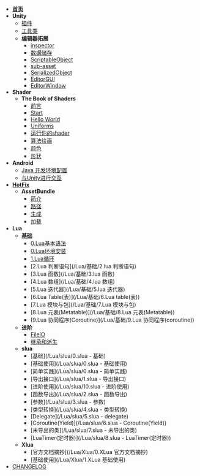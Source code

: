 * [**首页**](/README)
* **Unity**
    * [插件](/UnityNotes/Plugins)
    * [工具类](/UnityNotes/GameTool)
    * **编辑器拓展**
        * [inspector](/UnityNotes/EditorExpand/编辑器拓展_1.0_inspector)
        * [数据储存](/UnityNotes/EditorExpand/编辑器拓展_2.1_数据储存)
        * [ScriptableObject](/UnityNotes/EditorExpand/编辑器拓展_2.2_ScriptableObject)
        * [sub-asset](/UnityNotes/EditorExpand/编辑器拓展_2.3_sub-asset)
        * [SerializedObject](/UnityNotes/EditorExpand/编辑器拓展_3.0_SerializedObject)
		* [EditorGUI](/UnityNotes/EditorExpand/编辑器拓展_4.0_EditorGUI)
		* [EditorWindow](/UnityNotes/EditorExpand/编辑器拓展_5.0_EditorWindow)
* **Shader**
    * **The Book of Shaders**
        * [前言](/Shader/TheBookofShaders/TheBookOfShaders_0_前言)
        * [Start](/Shader/TheBookofShaders/TheBookOfShaders_1_Start)
        * [Hello World](/Shader/TheBookofShaders/TheBookOfShaders_2_HelloWorld)
        * [Uniforms](/Shader/TheBookofShaders/TheBookOfShaders_3_Uniforms)
        * [运行你的shader](/Shader/TheBookofShaders/TheBookOfShaders_4_运行你的shader)
        * [算法绘画](/Shader/TheBookofShaders/TheBookOfShaders_5_算法绘画)
        * [颜色](/Shader/TheBookofShaders/TheBookOfShaders_6_颜色)
        * [形状](/Shader/TheBookofShaders/TheBookOfShaders_7_形状)
* **Android**
    * [Java 开发环境配置](/AndroidNotes/JavaEnvironment)
    * [与Unity进行交互](/AndroidNotes/UniWithAndroid)
* **[HotFix](/HotFix/README.md)**
	* **AssetBundle**
		* [简介](/HotFix/AssetBundle/AssetBundle_0_简介)
        * [路径](/HotFix/AssetBundle/AssetBundle_0_路径)
        * [生成](/HotFix/AssetBundle/AssetBundle_1_生成)
        * [加载](/HotFix/AssetBundle/AssetBundle_2_加载)
* **Lua**
    * **[基础](/Lua/基础)**
        * [0.Lua基本语法](/Lua/基础/0.lua基本语法)
        * [0.Lua环境安装](/Lua/基础/0.lua环境安装)
        * [1.Lua循环](/Lua/基础/1.lua循环)
        * [2.Lua 判断语句](/Lua/基础/2.lua 判断语句)
        * [3.Lua 函数](/Lua/基础/3.lua 函数)
        * [4.Lua 数组](/Lua/基础/4.lua 数组)
        * [5.Lua 迭代器](/Lua/基础/5.lua 迭代器)
        * [6.Lua Table(表)](/Lua/基础/6.Lua table(表))
        * [7.Lua 模块与包](/Lua/基础/7.Lua 模块与包)
        * [8.Lua 元表(Metatable)](/Lua/基础/8.Lua 元表(Metatable))
        * [9.Lua 协同程序(Coroutine)](/Lua/基础/9.Lua 协同程序(coroutine))	
    * **进阶**
    	* [FileIO](/Lua/进阶/FileIO)
		* [继承和派生](/Lua/进阶/继承和派生)
    * **slua**
    	* [基础](/Lua/slua/0.slua - 基础)
        * [基础使用](/Lua/slua/0.slua - 基础使用)
        * [简单实践](/Lua/slua/0.slua - 简单实践)
        * [导出接口](/Lua/slua/1.slua - 导出接口)
        * [进阶使用](/Lua/slua/10.slua - 进阶使用)
        * [函数导出](/Lua/slua/2.slua - 函数导出)
        * [参数](/Lua/slua/3.slua - 参数)
        * [类型转换](/Lua/slua/4.slua - 类型转换)
        * [Delegate](/Lua/slua/5.slua - delegate)
        * [Coroutine(Yield)](/Lua/slua/6.slua - Coroutine(Yield))
        * [未导出的类](/Lua/slua/7.slua - 未导出的类)
        * [LuaTimer(定时器)](/Lua/slua/8.slua - LuaTimer(定时器))	
    * **Xlua**
        * [官方文档摘抄](/Lua/Xlua/0.XLua 官方文档摘抄)
        * [基础使用](/Lua/Xlua/1.XLua 基础使用)
* [CHANGELOG](/CHANGELOG.md)